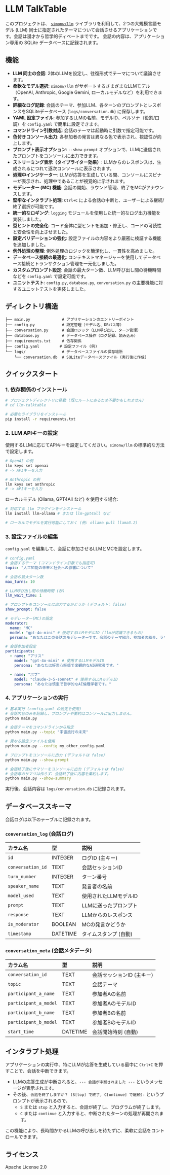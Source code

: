 # LLM TalkTable

このプロジェクトは、 [`simonw/llm`](https://github.com/simonw/llm) ライブラリを利用して、2つの大規模言語モデル (LLM) 同士に指定されたテーマについて会話させるアプリケーションです。会話は漫才から哲学的ディベートまでです。
会話の内容は、アプリケーション専用の SQLite データベースに記録されます。

## 機能

*   **LLM 同士の会話**: 2体のLLMを設定し、往復形式でテーマについて議論させます。
*   **柔軟なモデル選択**: `simonw/llm` がサポートするさまざまなLLMモデル（OpenAI, Anthropic, Google Gemini, ローカルモデルなど）を利用できます。
*   **詳細なログ記録**: 会話のテーマ、参加LLM、各ターンのプロンプトとレスポンスをSQLiteデータベース (`logs/conversation.db`) に保存します。
*   **YAML 設定ファイル**: 参加するLLMの名前、モデルID、ペルソナ（役割/口調）を `config.yaml` で簡単に設定できます。
*   **コマンドライン引数対応**: 会話のテーマは起動時に引数で指定可能です。
*   **色付きコンソール出力**: 各参加者の発言は異なる色で表示され、視認性が向上します。
*   **プロンプト表示オプション**: `--show-prompt` オプションで、LLMに送信されたプロンプトをコンソールに出力できます。
*   **ストリーミング表示（タイプライター効果）**: LLMからのレスポンスは、生成されるにつれて逐次コンソールに表示されます。
*   **処理中インジケーター**: LLMが応答を生成している間、コンソールにスピナーが表示され、処理中であることが視覚的に示されます。
*   **モデレーター (MC) 機能**: 会話の開始、ラウンド管理、終了をMCがアナウンスします。
*   **堅牢なインタラプト処理**: `Ctrl+C` による会話の中断と、ユーザーによる継続/終了選択が可能です。
*   **統一的なロギング**: `logging` モジュールを使用した統一的なログ出力機能を実装しました。
*   **型ヒントの完全化**: コード全体に型ヒントを追加・修正し、コードの可読性と安全性を向上させました。
*   **設定バリデーションの強化**: 設定ファイルの内容をより厳密に検証する機能を追加しました。
*   **例外処理の整理**: 例外処理のロジックを簡潔化し、一貫性を高めました。
*   **データベース接続の最適化**: コンテキストマネージャーを使用してデータベース接続とトランザクション管理を一元化しました。
*   **カスタムプロンプト設定**: 会話の最大ターン数、LLM呼び出し間の待機時間などを `config.yaml` で設定可能です。
*   **ユニットテスト**: `config.py`, `database.py`, `conversation.py` の主要機能に対するユニットテストを実装しました。

## ディレクトリ構造

```
├── main.py              # アプリケーションのエントリーポイント
├── config.py            # 設定管理（モデル名、DBパス等）
├── conversation.py      # 会話ロジック（LLM呼び出し、ターン管理）
├── database.py          # データベース操作（ログ記録、読み込み）
├── requirements.txt     # 依存関係
├── config.yaml         # 設定ファイル (例)
└── logs/                # データベースファイルの保存場所
    └── conversation.db  # SQLiteデータベースファイル (実行後に作成)
```

## クイックスタート

### 1. 依存関係のインストール

```bash
# プロジェクトディレクトリに移動 (既にルートにあるため不要かもしれません)
# cd llm-talktable

# 必要なライブラリをインストール
pip install -r requirements.txt
```

### 2. LLM APIキーの設定

使用するLLMに応じてAPIキーを設定してください。`simonw/llm` の標準的な方法で設定します。

```bash
# OpenAI の例
llm keys set openai
# -> APIキーを入力

# Anthropic の例
llm keys set anthropic
# -> APIキーを入力
```

ローカルモデル (Ollama, GPT4All など) を使用する場合:

```bash
# 対応する llm プラグインをインストール
llm install llm-ollama # または llm-gpt4all など

# ローカルでモデルを実行可能にしておく (例: ollama pull llama3.2)
```

### 3. 設定ファイルの編集

`config.yaml` を編集して、会話に参加させるLLMとMCを設定します。

```yaml
# config.yaml
# 会話するテーマ (コマンドライン引数でも指定可)
topic: "人工知能の未来と社会への影響について"

# 会話の最大ターン数
max_turns: 10

# LLM呼び出し間の待機時間 (秒)
llm_wait_time: 1

# プロンプトをコンソールに出力するかどうか (デフォルト: false)
show_prompt: false

# モデレーター(MC)の設定
moderator:
  name: "MC"
  model: "gpt-4o-mini" # 使用するLLMモデルID (llmが認識できるもの)
  persona: "あなたはこの会話のモデレーターです。会話のテーマ紹介、参加者の紹介、ラウンドの管理、会話の要約と締めくくりを行います。"

# 会話参加者設定
participants:
  - name: "アリス"
    model: "gpt-4o-mini" # 使用するLLMモデルID
    persona: "あなたは好奇心旺盛で楽観的なAI研究者です。"

  - name: "ボブ"
    model: "claude-3-5-sonnet" # 使用するLLMモデルID
    persona: "あなたは慎重で哲学的なAI倫理学者です。"
```

### 4. アプリケーションの実行

```bash
# 基本実行 (config.yaml の設定を使用)
# 会話内容のみを記録し、プロンプトや要約はコンソールに出力しません。
python main.py

# 会話テーマをコマンドラインから指定
python main.py --topic "宇宙旅行の未来"

# 異なる設定ファイルを使用
python main.py --config my_other_config.yaml

# プロンプトをコンソールに出力 (デフォルトは false)
python main.py --show-prompt

# 会話終了後にサマリーをコンソールに出力 (デフォルトは false)
# 会話毎のサマリは作らず、会話終了後に内容を集約します。
python main.py --show-summary
```

実行後、会話内容は `logs/conversation.db` に記録されます。

## データベーススキーマ

会話ログは以下のテーブルに記録されます。

### `conversation_log` (会話ログ)

| カラム名         | 型           | 説明                     |
| :--------------- | :----------- | :----------------------- |
| `id`             | INTEGER      | ログID (主キー)          |
| `conversation_id`| TEXT         | 会話セッションID         |
| `turn_number`    | INTEGER      | ターン番号               |
| `speaker_name`   | TEXT         | 発言者の名前             |
| `model_used`     | TEXT         | 使用されたLLMモデルID    |
| `prompt`         | TEXT         | LLMに送ったプロンプト    |
| `response`       | TEXT         | LLMからのレスポンス      |
| `is_moderator`   | BOOLEAN      | MCの発言かどうか         |
| `timestamp`      | DATETIME     | タイムスタンプ (自動)    |

### `conversation_meta` (会話メタデータ)

| カラム名                  | 型       | 説明                           |
| :------------------------ | :------- | :----------------------------- |
| `conversation_id`         | TEXT     | 会話セッションID (主キー)      |
| `topic`                   | TEXT     | 会話テーマ                     |
| `participant_a_name`      | TEXT     | 参加者Aの名前                  |
| `participant_a_model`     | TEXT     | 参加者AのモデルID              |
| `participant_b_name`      | TEXT     | 参加者Bの名前                  |
| `participant_b_model`     | TEXT     | 参加者BのモデルID              |
| `start_time`              | DATETIME | 会話開始時刻 (自動)            |

## インタラプト処理

アプリケーションの実行中、特にLLMが応答を生成している最中に `Ctrl+C` を押すことで、会話を中断できます。

- LLMの応答生成が中断されると、`--- 会話が中断されました ---` というメッセージが表示されます。
- その後、`会話を終了しますか？ (S[top] で終了, C[ontinue] で継続):` というプロンプトが表示されるので、
  - `S` または `stop` と入力すると、会話が終了し、プログラムが終了します。
  - `C` または `continue` と入力すると、中断されたターンの処理が再開されます。

この機能により、長時間かかるLLMの呼び出しを待たずに、柔軟に会話をコントロールできます。

## ライセンス

Apache License 2.0